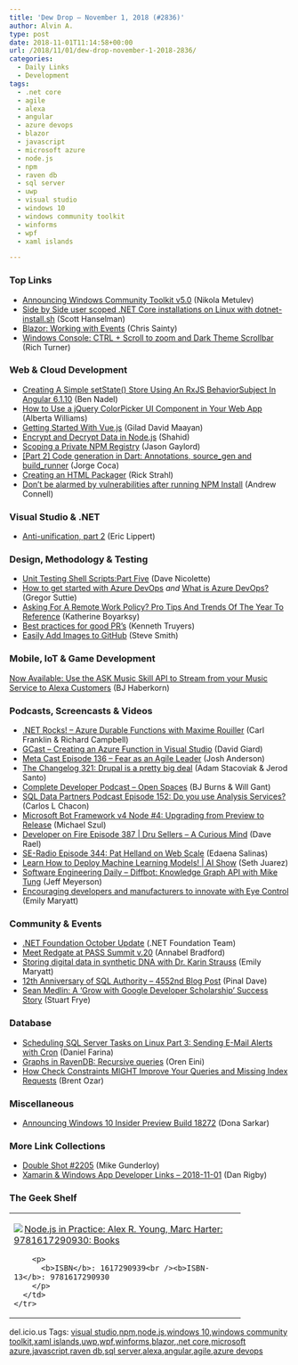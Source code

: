 ```yaml
---
title: 'Dew Drop – November 1, 2018 (#2836)'
author: Alvin A.
type: post
date: 2018-11-01T11:14:58+00:00
url: /2018/11/01/dew-drop-november-1-2018-2836/
categories:
  - Daily Links
  - Development
tags:
  - .net core
  - agile
  - alexa
  - angular
  - azure devops
  - blazor
  - javascript
  - microsoft azure
  - node.js
  - npm
  - raven db
  - sql server
  - uwp
  - visual studio
  - windows 10
  - windows community toolkit
  - winforms
  - wpf
  - xaml islands

---
```

### <a name="top"></a>Top Links

  * <a href="https://blogs.windows.com/buildingapps/2018/10/31/announcing-windows-community-toolkit-v5-0/?WT.mc_id=DX_MVP4025064" target="_blank">Announcing Windows Community Toolkit v5.0</a> (Nikola Metulev)
  * <a href="https://www.hanselman.com/blog/SideBySideUserScopedNETCoreInstallationsOnLinuxWithDotnetinstallsh.aspx" target="_blank">Side by Side user scoped .NET Core installations on Linux with dotnet-install.sh</a> (Scott Hanselman)
  * <a href="https://visualstudiomagazine.com/articles/2018/10/01/blazor-event-handling.aspx" target="_blank">Blazor: Working with Events</a> (Chris Sainty)
  * <a href="https://blogs.msdn.microsoft.com/commandline/2018/10/31/windows-console-ctrl-scroll-to-zoom-and-dark-theme-scrollbar/" target="_blank">Windows Console: CTRL + Scroll to zoom and Dark Theme Scrollbar</a> (Rich Turner)



### <a name="web"></a>Web & Cloud Development

  * <a href="https://www.bennadel.com/blog/3522-creating-a-simple-setstate-store-using-an-rxjs-behaviorsubject-in-angular-6-1-10.htm" target="_blank">Creating A Simple setState() Store Using An RxJS BehaviorSubject In Angular 6.1.10</a> (Ben Nadel)
  * <a href="https://www.telerik.com/blogs/how-to-use-a-jquery-colorpicker-ui-component-in-your-web-app" target="_blank">How to Use a jQuery ColorPicker UI Component in Your Web App</a> (Alberta Williams)
  * <a href="https://www.infoq.com/articles/vue-getting-started-aws-bulma?utm_campaign=infoq_content&utm_source=infoq&utm_medium=feed&utm_term=global" target="_blank">Getting Started With Vue.js</a> (Gilad David Maayan)
  * <a href="https://hackernoon.com/encrypt-and-decrypt-data-in-node-js-7126829a217b?source=rss----3a8144eabfe3---4" target="_blank">Encrypt and Decrypt Data in Node.js</a> (Shahid)
  * <a href="https://www.jasongaylord.com/blog/scoping-a-private-npm-registry" target="_blank">Scoping a Private NPM Registry</a> (Jason Gaylord)
  * <a href="https://medium.com/flutter-community/part-2-code-generation-in-dart-annotations-source-gen-and-build-runner-bbceee28697b?source=rss----86fb29d7cc6a---4" target="_blank">[Part 2] Code generation in Dart: Annotations, source_gen and build_runner</a> (Jorge Coca)
  * <a href="https://weblog.west-wind.com/posts/2018/Nov/01/Creating-an-HTML-Packager" target="_blank">Creating an HTML Packager</a> (Rick Strahl)
  * <a href="http://www.andrewconnell.com/blog/don-t-be-alarmed-by-vulnerabilities-after-running-npm-install" target="_blank">Don&#8217;t be alarmed by vulnerabilities after running NPM Install</a> (Andrew Connell)



### <a name="dotnet"></a>Visual Studio & .NET

  * <a href="https://ericlippert.com/2018/10/31/anti-unification-part-2/" target="_blank">Anti-unification, part 2</a> (Eric Lippert)



### <a name="design"></a>Design, Methodology & Testing

  * <a href="http://feedproxy.google.com/~r/LeadingAgile/~3/Oe17qjaWKGA/" target="_blank">Unit Testing Shell Scripts:Part Five</a> (Dave Nicolette)
  * <a href="https://gregorsuttie.com/2018/10/31/how-to-get-started-with-azure-devops/" target="_blank">How to get started with Azure DevOps</a> _and_ <a href="https://gregorsuttie.com/2018/10/31/what-is-azure-devops/" target="_blank">What is Azure DevOps?</a> (Gregor Suttie)
  * <a href="https://blog.trello.com/remote-work-policy-pro-tips-and-trends" target="_blank">Asking For A Remote Work Policy? Pro Tips And Trends Of The Year To Reference</a> (Katherine Boyarksy)
  * <a href="https://www.kenneth-truyers.net/2018/11/01/best-practices-good-pr/" target="_blank">Best practices for good PR&#8217;s</a> (Kenneth Truyers)
  * <a href="https://ardalis.com/add-images-easily-to-github" target="_blank">Easily Add Images to GitHub</a> (Steve Smith)



### <a name="mobile"></a>Mobile, IoT & Game Development

<a href="https://developer.amazon.com:443/blogs/alexa/post/870491c3-0e95-4ea9-9e2e-ce1ae0cf0a79/now-available-use-the-ask-music-skill-api-to-stream-from-your-music-service-to-alexa-customers" target="_blank">Now Available: Use the ASK Music Skill API to Stream from your Music Service to Alexa Customers</a> (BJ Haberkorn)



### <a name="podcasts"></a>Podcasts, Screencasts & Videos

  * <a href="http://www.dotnetrocks.com/default.aspx?ShowNum=1594" target="_blank">.NET Rocks! &#8211; Azure Durable Functions with Maxime Rouiller</a> (Carl Franklin & Richard Campbell)
  * <a href="http://DavidGiard.com/2018/11/01/CreatingAnAzureFunctionInVisualStudio.aspx" target="_blank">GCast &#8211; Creating an Azure Function in Visual Studio</a> (David Giard)
  * <a href="http://feedproxy.google.com/~r/Meta-cast/~3/E1Smk8rVc8A/episode-136-fear-as-agile-leader.html" target="_blank">Meta Cast Episode 136 &#8211; Fear as an Agile Leader</a> (Josh Anderson)
  * <a href="https://changelog.com/podcast/321" target="_blank">The Changelog 321: Drupal is a pretty big deal</a> (Adam Stacoviak & Jerod Santo)
  * <a href="https://completedeveloperpodcast.com/episode-168/?utm_source=rss&utm_medium=rss&utm_campaign=episode-168" target="_blank">Complete Developer Podcast &#8211; Open Spaces</a> (BJ Burns & Will Gant)
  * <a href="http://sqldatapartners.com/2018/11/01/episode-152-do-you-use-analysis-services/" target="_blank">SQL Data Partners Podcast Episode 152: Do you use Analysis Services?</a> (Carlos L Chacon)
  * <a href="http://www.youtube.com/watch?v=SU9tS7BlKUk" target="_blank">Microsoft Bot Framework v4 Node #4: Upgrading from Preview to Release</a> (Michael Szul)
  * <a href="http://developeronfire.com/podcast/episode-387-dru-sellers-a-curious-mind" target="_blank">Developer on Fire Episode 387 | Dru Sellers &#8211; A Curious Mind</a> (Dave Rael)
  * <a href="http://feedproxy.google.com/~r/se-radio/~3/Zcfqfc6dkHo/" target="_blank">SE-Radio Episode 344: Pat Helland on Web Scale</a> (Edaena Salinas)
  * <a href="https://channel9.msdn.com/Shows/AI-Show/VS-Code-Tools-for-AI-Deploy-ML-Models-with-Azure-Machine-Learning?WT.mc_id=DX_MVP4025064" target="_blank">Learn How to Deploy Machine Learning Models! | AI Show</a> (Seth Juarez)
  * <a href="https://softwareengineeringdaily.com/2018/10/31/diffbot-knowledge-graph-api-with-mike-tung/" target="_blank">Software Engineering Daily &#8211; Diffbot: Knowledge Graph API with Mike Tung</a> (Jeff Meyerson)
  * <a href="https://www.microsoft.com/en-us/research/blog/encouraging-developers-and-manufacturers-to-innovate-with-eye-control/" target="_blank">Encouraging developers and manufacturers to innovate with Eye Control</a> (Emily Maryatt)



### <a name="events"></a>Community & Events

  * <a href="http://www.dotnetfoundation.org/blog/2018/11/01/net-foundation-october-update" target="_blank">.NET Foundation October Update</a> (.NET Foundation Team)
  * <a href="https://www.red-gate.com/blog/redgate-events/meet-redgate-at-pass-summit-v-20" target="_blank">Meet Redgate at PASS Summit v.20</a> (Annabel Bradford)
  * <a href="https://www.microsoft.com/en-us/research/blog/storing-digital-data-in-synthetic-dna-with-dr-karin-strauss/" target="_blank">Storing digital data in synthetic DNA with Dr. Karin Strauss</a> (Emily Maryatt)
  * <a href="https://blog.sqlauthority.com/2018/11/01/12th-anniversary-of-sql-authority-4552nd-blog-post/" target="_blank">12th Anniversary of SQL Authority – 4552nd Blog Post</a> (Pinal Dave)
  * <a href="http://feedproxy.google.com/~r/GDBcode/~3/OF0XMDgBnmI/sean-medlin-grow-with-google-developer.html" target="_blank">Sean Medlin: A ‘Grow with Google Developer Scholarship’ Success Story</a> (Stuart Frye)



### <a name="sql"></a>Database

  * <a href="http://feedproxy.google.com/~r/MSSQLTips-LatestSqlServerTips/~3/qkQ1UIHXxs0/tip.asp" target="_blank">Scheduling SQL Server Tasks on Linux Part 3: Sending E-Mail Alerts with Cron</a> (Daniel Farina)
  * <a href="http://feedproxy.google.com/~r/AyendeRahien/~3/ovxV8Kys-_I/graphs-in-ravendb-recursive-queries" target="_blank">Graphs in RavenDB: Recursive queries</a> (Oren Eini)
  * <a href="http://feedproxy.google.com/~r/BrentOzar-SqlServerDba/~3/RJEuwzXiLcU/" target="_blank">How Check Constraints MIGHT Improve Your Queries and Missing Index Requests</a> (Brent Ozar)



### <a name="misc"></a>Miscellaneous

  * <a href="http://blogs.windows.com/windowsexperience/2018/10/31/announcing-windows-10-insider-preview-build-18272/?WT.mc_id=DX_MVP4025064" target="_blank">Announcing Windows 10 Insider Preview Build 18272</a> (Dona Sarkar)



### <a name="links"></a>More Link Collections

  * <a href="https://afreshcup.com/home/2018/11/01/double-shot-2205.html" target="_blank">Double Shot #2205</a> (Mike Gunderloy)
  * <a href="https://links.danrigby.com/2018/11/app-developer-links-2018-11-01/" target="_blank">Xamarin & Windows App Developer Links &#8211; 2018-11-01</a> (Dan Rigby)



### <a name="shelf"></a>The Geek Shelf

<div class="wlWriterEditableSmartContent" id="scid:7dc1bd33-94bd-46fd-a20b-0131235bcd47:60d45a88-ec3c-4982-ab7e-dc6d4e552ee5" style="margin: 0px; padding: 0px; float: none; display: inline;">
  <table cellspacing="0" cellpadding="2" width="400" border="0" unselectable="on">
    <tr>
      <td valign="top" width="400">
        <p>
          <a title="Node.js in Practice: Alex R. Young, Marc Harter: 9781617290930: Books" href="https://www.amazon.com/exec/obidos/ASIN/1617290939/amavin-20"><img data-recalc-dims="1" decoding="async" src="https://i0.wp.com/images-na.ssl-images-amazon.com/images/I/41VOn%2BlkB3L._AC_US218_.jpg?w=660&#038;ssl=1" border="0" align="left" style="float:left" />Node.js in Practice: Alex R. Young, Marc Harter: 9781617290930: Books</a>
        </p>
        
        <p>
          <b>ISBN</b>: 1617290939<br /><b>ISBN-13</b>: 9781617290930
        </p>
      </td>
    </tr>
  </table>
</div>



<div class="wlWriterEditableSmartContent" id="scid:77ECF5F8-D252-44F5-B4EB-D463C5396A79:28b20ff5-3893-476f-bb9d-dad515a9b379" style="margin: 0px; padding: 0px; float: none; display: inline;">
  del.icio.us Tags: <a href="http://del.icio.us/popular/visual+studio" rel="tag">visual studio</a>,<a href="http://del.icio.us/popular/npm" rel="tag">npm</a>,<a href="http://del.icio.us/popular/node.js" rel="tag">node.js</a>,<a href="http://del.icio.us/popular/windows+10" rel="tag">windows 10</a>,<a href="http://del.icio.us/popular/windows+community+toolkit" rel="tag">windows community toolkit</a>,<a href="http://del.icio.us/popular/xaml+islands" rel="tag">xaml islands</a>,<a href="http://del.icio.us/popular/uwp" rel="tag">uwp</a>,<a href="http://del.icio.us/popular/wpf" rel="tag">wpf</a>,<a href="http://del.icio.us/popular/winforms" rel="tag">winforms</a>,<a href="http://del.icio.us/popular/blazor" rel="tag">blazor</a>,<a href="http://del.icio.us/popular/.net+core" rel="tag">.net core</a>,<a href="http://del.icio.us/popular/microsoft+azure" rel="tag">microsoft azure</a>,<a href="http://del.icio.us/popular/javascript" rel="tag">javascript</a>,<a href="http://del.icio.us/popular/raven+db" rel="tag">raven db</a>,<a href="http://del.icio.us/popular/sql+server" rel="tag">sql server</a>,<a href="http://del.icio.us/popular/alexa" rel="tag">alexa</a>,<a href="http://del.icio.us/popular/angular" rel="tag">angular</a>,<a href="http://del.icio.us/popular/agile" rel="tag">agile</a>,<a href="http://del.icio.us/popular/azure+devops" rel="tag">azure devops</a>
</div>